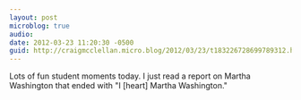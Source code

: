 ```yaml
---
layout: post
microblog: true
audio: 
date: 2012-03-23 11:20:30 -0500
guid: http://craigmcclellan.micro.blog/2012/03/23/t183226728699789312.html
---
```

Lots of fun student moments today. I just read a report on Martha Washington that ended with "I [heart] Martha Washington."
